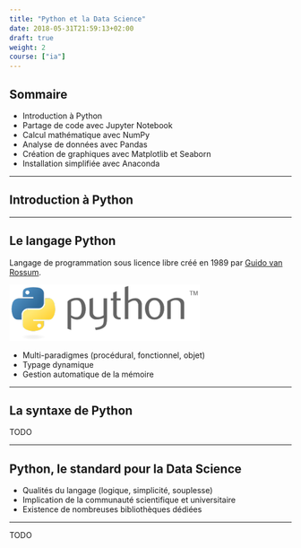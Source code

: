 ```yaml
---
title: "Python et la Data Science"
date: 2018-05-31T21:59:13+02:00
draft: true
weight: 2
course: ["ia"]
---
```


## Sommaire

- Introduction à Python
- Partage de code avec Jupyter Notebook
- Calcul mathématique avec NumPy
- Analyse de données avec Pandas
- Création de graphiques avec Matplotlib et Seaborn
- Installation simplifiée avec Anaconda

---

## Introduction à Python

---

## Le langage Python

Langage de programmation sous licence libre créé en 1989 par [Guido van Rossum](https://fr.wikipedia.org/wiki/Guido_van_Rossum).

![Python logo](images/Python_logo.png)

- Multi-paradigmes (procédural, fonctionnel, objet)
- Typage dynamique
- Gestion automatique de la mémoire

---

## La syntaxe de Python

TODO

---

## Python, le standard pour la Data Science

- Qualités du langage (logique, simplicité, souplesse)
- Implication de la communauté scientifique et universitaire
- Existence de nombreuses bibliothèques dédiées

---

TODO
